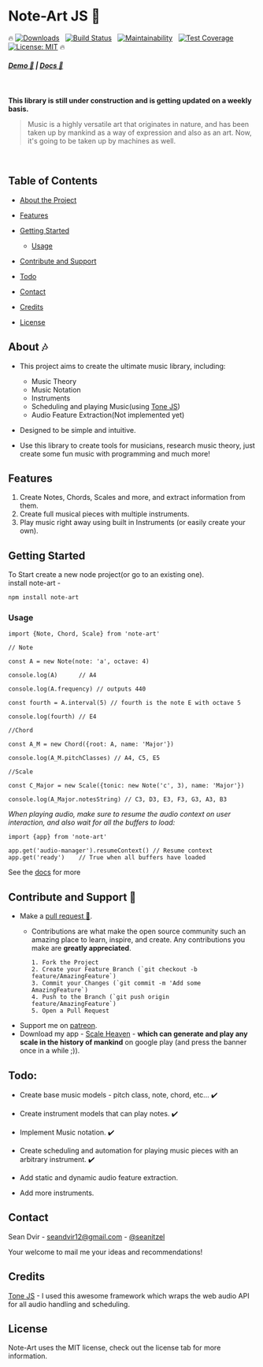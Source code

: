 # Note-Art JS :guitar:
:fire:
[![Downloads](https://img.shields.io/npm/dt/note-art.svg?style=flat-square)]()
&nbsp; [![Build Status](https://semaphoreci.com/api/v1/seanitzel/note-art/branches/master/shields_badge.svg)](https://semaphoreci.com/seanitzel/note-art)
&nbsp; [![Maintainability](https://api.codeclimate.com/v1/badges/0206283c6843673ea6d6/maintainability)](https://codeclimate.com/github/Seanitzel/Note-Art/maintainability)
&nbsp; [![Test Coverage](https://api.codeclimate.com/v1/badges/0206283c6843673ea6d6/test_coverage)](https://codeclimate.com/github/Seanitzel/Note-Art/test_coverage)
&nbsp; [![License: MIT](https://img.shields.io/badge/License-MIT-yellow.svg)](https://opensource.org/licenses/MIT)
:fire:
##### [Demo :musical_note:](https://note-art-demo.netlify.com/) | [Docs :blue_book:](https://note-art-docs.netlify.com/)
<br>

**This library is still under construction and is getting updated on a weekly basis.**

> Music is a highly versatile art that originates in nature, and has been taken up by mankind as a way of expression and also as an art.
> Now, it's going to be taken up by machines as well.
<br>

## Table of Contents

* [About the Project](#about)
* [Features](#features)
* [Getting Started](#getting-started)
  * [Usage](#usage)
  
* [Contribute and Support](#contribute-and-support)
* [Todo](#todo)
* [Contact](#contact)
* [Credits](#credits)
* [License](#license)


## About :notes:

* This project aims to create the ultimate music library, including:
   * Music Theory
   * Music Notation
   * Instruments
   * Scheduling and playing Music(using [Tone JS](https://tonejs.github.io/))
   * Audio Feature Extraction(Not implemented yet)

* Designed to be simple and intuitive.
* Use this library to create tools for musicians, research music theory, just create some fun music with programming and much more! 

## Features
1. Create Notes, Chords, Scales and more, and extract information from them.
2. Create full musical pieces with multiple instruments.
3. Play music right away using built in Instruments (or easily create your own).

## Getting Started
To Start create a new node project(or go to an existing one).
<br>install note-art -
``` bash
npm install note-art
```

### Usage
```
import {Note, Chord, Scale} from 'note-art'

// Note

const A = new Note(note: 'a', octave: 4)

console.log(A)      // A4

console.log(A.frequency) // outputs 440

const fourth = A.interval(5) // fourth is the note E with octave 5

console.log(fourth) // E4

//Chord

const A_M = new Chord({root: A, name: 'Major'})

console.log(A_M.pitchClasses) // A4, C5, E5

//Scale

const C_Major = new Scale({tonic: new Note('c', 3), name: 'Major'})

console.log(A_Major.notesString) // C3, D3, E3, F3, G3, A3, B3
```

*When playing audio, make sure to resume the audio context on user interaction, and also wait for all the buffers to load:*
```
import {app} from 'note-art'

app.get('audio-manager').resumeContext() // Resume context
app.get('ready')    // True when all buffers have loaded
```


See the [docs](https://note-art-docs.netlify.com/) for more


## Contribute and Support :pray:
* Make a [pull request :avocado:](https://github.com/Seanitzel/Note-Art).
  * Contributions are what make the open source community such an amazing place to learn, inspire, and create. Any contributions you make are **greatly appreciated**.

        1. Fork the Project
        2. Create your Feature Branch (`git checkout -b feature/AmazingFeature`)
        3. Commit your Changes (`git commit -m 'Add some AmazingFeature`)
        4. Push to the Branch (`git push origin feature/AmazingFeature`)
        5. Open a Pull Request
        
* Support me on [patreon](https://www.patreon.com/Seanitzel).
* Download my app - [Scale Heaven](https://play.google.com/store/apps/details?id=com.scales.scaleheaven) - **which can generate and play any scale in the history of mankind** on google play (and press the banner once in a while ;)).

## Todo:
* Create base music models - pitch class, note, chord, etc... :heavy_check_mark: 

* Create instrument models that can play notes.                :heavy_check_mark:
* Implement Music notation. :heavy_check_mark: 
* Create scheduling and automation for playing music pieces with an arbitrary instrument. :heavy_check_mark: 
* Add static and dynamic audio feature extraction.
* Add more instruments.

## Contact
Sean Dvir - [seandvir12@gmail.com](seandvir12@gmail.com) - [@seanitzel](https://twitter.com/seanitzel) <br>

Your welcome to mail me your ideas and recommendations!<br>

## Credits
[Tone JS](https://tonejs.github.io/) - I used this awesome framework which wraps the web audio API for all audio handling and scheduling.

## License
Note-Art uses the MIT license, check out the license tab for more information.
